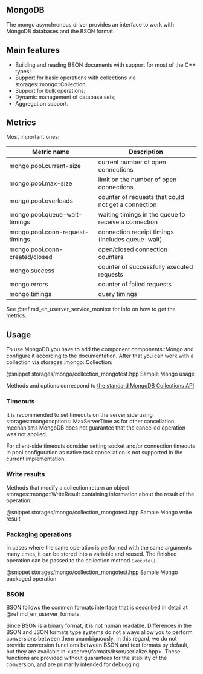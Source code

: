 ## MongoDB

The mongo asynchronous driver provides an interface to work with MongoDB
databases and the BSON format.

## Main features
* Building and reading BSON documents with support for most of the C++ types;
* Support for basic operations with collections via storages::mongo::Collection;
* Support for bulk operations;
* Dynamic management of database sets;
* Aggregation support.

## Metrics

Most important ones:

| Metric name                     | Description                                          |
|---------------------------------|------------------------------------------------------|
| mongo.pool.current-size         | current number of open connections                   |
| mongo.pool.max-size             | limit on the number of open connections              |
| mongo.pool.overloads            | counter of requests that could not get a connection  |
| mongo.pool.queue-wait-timings   | waiting timings in the queue to receive a connection |
| mongo.pool.conn-request-timings | connection receipt timings (includes queue-wait)     |
| mongo.pool.conn-created/closed  | open/closed connection counters                      |
| mongo.success                   | counter of successfully executed requests            |
| mongo.errors                    | counter of failed requests                           |
| mongo.timings                   | query timings                                        |

See @ref md_en_userver_service_monitor for info on how to get the metrics.


## Usage

To use MongoDB you have to add the component components::Mongo and configure it
according to the documentation. After that you can work with a collection via
storages::mongo::Collection:

@snippet storages/mongo/collection_mongotest.hpp  Sample Mongo usage

Methods and options correspond to [the standard MongoDB Collections API](https://docs.mongodb.com/manual/reference/method/#collection).


### Timeouts

It is recommended to set timeouts on the server side using
storages::mongo::options::MaxServerTime as for other cancellation mechanisms
MongoDB does not guarantee that the cancelled operation was not applied.

For client-side timeouts consider setting socket and/or connection timeouts
in pool configuration as native task cancellation is not supported in the
current implementation.


### Write results

Methods that modify a collection return an object storages::mongo::WriteResult
containing information about the result of the operation:

@snippet storages/mongo/collection_mongotest.hpp  Sample Mongo write result


### Packaging operations

In cases where the same operation is performed with the same arguments many
times, it can be stored into a variable and reused. The finished operation
can be passed to the collection method `Execute()`.

@snippet storages/mongo/collection_mongotest.hpp  Sample Mongo packaged operation


### BSON

BSON follows the common formats interface that is described in detail at
@ref md_en_userver_formats.

Since BSON is a binary format, it is not human readable. Differences
in the BSON and JSON formats type systems do not always allow you to perform
conversions between them unambiguously. In this regard, we do not provide
conversion functions between BSON and text formats by default, but they are
available in <userver/formats/bson/serialize.hpp>. These functions are provided
without guarantees for the stability of the conversion, and are primarily
intended for debugging.
